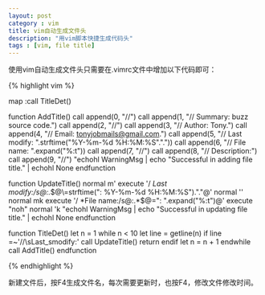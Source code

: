 ```yaml
---
layout: post
category : vim
title: vim自动生成文件头
description: "用vim脚本快捷生成代码头"
tags : [vim, file title]
---
```


使用vim自动生成文件头只需要在.vimrc文件中增加以下代码即可：

{% highlight vim %}

map <F4> :call TitleDet()<CR>

function AddTitle()
  call append(0, "\/\/")
  call append(1, "\/\/ Summary: buzz source code.")
  call append(2, "\/\/")
  call append(3, "\/\/ Author: Tony.")
  call append(4, "\/\/ Email: tonyjobmails@gmail.com.")
  call append(5, "\/\/ Last modify: ".strftime("%Y-%m-%d %H:%M:%S"."."))
  call append(6, "\/\/ File name: ".expand("%:t"))
  call append(7, "\/\/")
  call append(8, "\/\/ Description:")
  call append(9, "\/\/")
  "echohl WarningMsg | echo "Successful in adding file title." | echohl None
endfunction

function UpdateTitle()
  normal m'
  execute '/ *Last modify:/s@:.*$@\=strftime(": %Y-%m-%d %H:%M:%S")."."@'
  normal ''
  normal mk
  execute '/ *File name:/s@:.*$@\=": ".expand("%:t")@'
  execute "noh"
  normal 'k
  "echohl WarningMsg | echo "Successful in updating file title." | echohl None
endfunction

function TitleDet()
  let n = 1
  while n < 10
    let line = getline(n)
    if line =~'\/\/\sLast\_smodify:'
      call UpdateTitle()
      return
    endif
    let n = n + 1
  endwhile
  call AddTitle()
endfunction

{% endhighlight %}

新建文件后，按F4生成文件名，每次需要更新时，也按F4，修改文件修改时间。
